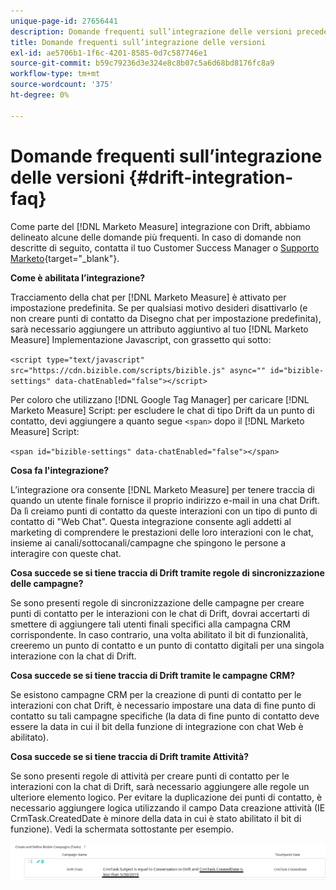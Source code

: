 ```yaml
---
unique-page-id: 27656441
description: Domande frequenti sull’integrazione delle versioni precedenti - [!DNL Marketo Measure] - Documentazione del prodotto
title: Domande frequenti sull’integrazione delle versioni
exl-id: ae5706b1-1f6c-4201-8585-0d7c587746e1
source-git-commit: b59c79236d3e324e8c8b07c5a6d68bd8176fc8a9
workflow-type: tm+mt
source-wordcount: '375'
ht-degree: 0%

---
```


# Domande frequenti sull’integrazione delle versioni {#drift-integration-faq}

Come parte del [!DNL Marketo Measure] integrazione con Drift, abbiamo delineato alcune delle domande più frequenti. In caso di domande non descritte di seguito, contatta il tuo Customer Success Manager o [Supporto Marketo](https://nation.marketo.com/t5/support/ct-p/Support){target=&quot;_blank&quot;}.

**Come è abilitata l’integrazione?**

Tracciamento della chat per [!DNL Marketo Measure] è attivato per impostazione predefinita. Se per qualsiasi motivo desideri disattivarlo (e non creare punti di contatto da Disegno chat per impostazione predefinita), sarà necessario aggiungere un attributo aggiuntivo al tuo [!DNL Marketo Measure] Implementazione Javascript, con grassetto qui sotto:

`<script type="text/javascript" src="https://cdn.bizible.com/scripts/bizible.js" async="" id="bizible-settings" data-chatEnabled="false"></script>`

Per coloro che utilizzano [!DNL Google Tag Manager] per caricare [!DNL Marketo Measure] Script: per escludere le chat di tipo Drift da un punto di contatto, devi aggiungere a quanto segue `<span>` dopo il [!DNL Marketo Measure] Script:

`<span id="bizible-settings" data-chatEnabled="false"></span>`

**Cosa fa l&#39;integrazione?**

L’integrazione ora consente [!DNL Marketo Measure] per tenere traccia di quando un utente finale fornisce il proprio indirizzo e-mail in una chat Drift. Da lì creiamo punti di contatto da queste interazioni con un tipo di punto di contatto di &quot;Web Chat&quot;. Questa integrazione consente agli addetti al marketing di comprendere le prestazioni delle loro interazioni con le chat, insieme ai canali/sottocanali/campagne che spingono le persone a interagire con queste chat.

**Cosa succede se si tiene traccia di Drift tramite regole di sincronizzazione delle campagne?**

Se sono presenti regole di sincronizzazione delle campagne per creare punti di contatto per le interazioni con le chat di Drift, dovrai accertarti di smettere di aggiungere tali utenti finali specifici alla campagna CRM corrispondente. In caso contrario, una volta abilitato il bit di funzionalità, creeremo un punto di contatto e un punto di contatto digitali per una singola interazione con la chat di Drift.

**Cosa succede se si tiene traccia di Drift tramite le campagne CRM?**

Se esistono campagne CRM per la creazione di punti di contatto per le interazioni con chat Drift, è necessario impostare una data di fine punto di contatto su tali campagne specifiche (la data di fine punto di contatto deve essere la data in cui il bit della funzione di integrazione con chat Web è abilitato).

**Cosa succede se si tiene traccia di Drift tramite Attività?**

Se sono presenti regole di attività per creare punti di contatto per le interazioni con la chat di Drift, sarà necessario aggiungere alle regole un ulteriore elemento logico. Per evitare la duplicazione dei punti di contatto, è necessario aggiungere logica utilizzando il campo Data creazione attività (IE CrmTask.CreatedDate è minore della data in cui è stato abilitato il bit di funzione). Vedi la schermata sottostante per esempio.

![](assets/activity-rule-drift.png)

